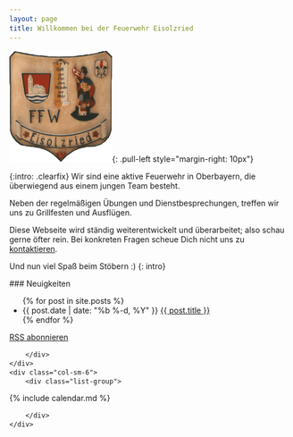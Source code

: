 ```yaml
---
layout: page
title: Willkommen bei der Feuerwehr Eisolzried
---
```


![Taferl](/assets/taferl.png){: .pull-left style="margin-right: 10px"}

{:intro: .clearfix}
Wir sind eine aktive Feuerwehr in Oberbayern, die überwiegend aus einem jungen Team besteht.

Neben der regelmäßigen Übungen und Dienstbesprechungen, treffen wir uns zu Grillfesten und Ausflügen.

Diese Webseite wird ständig weiterentwickelt und überarbeitet; also schau gerne öfter rein. Bei konkreten Fragen scheue Dich nicht uns zu [kontaktieren](/kontakt).

Und nun viel Spaß beim Stöbern :)
{: intro}

<div class="row">
    <div class="col-sm-6">
        <div class="list-group">

<div class="panel-heading" markdown="1">
### Neuigkeiten

<ul class="posts">
{% for post in site.posts %}
  <li>
    <span class="post-date">{{ post.date | date: "%b %-d, %Y" }}</span>
    <a class="post-link" href="{{ post.url | prepend: site.baseurl }}">{{ post.title }}</a>
  </li>
{% endfor %}
</ul>

<p class="rss-subscribe"><a href="{{ "/feed.xml" | prepend: site.baseurl }}">RSS abonnieren</a></p>
</div>

        </div>
    </div>
    <div class="col-sm-6">
        <div class="list-group">

<div class="panel-heading" markdown="1">
{% include calendar.md %}
</div>

        </div>
    </div>

</div>
